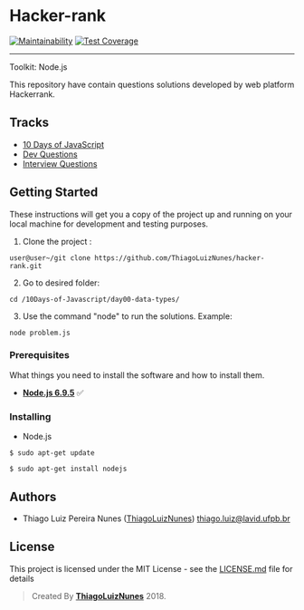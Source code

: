 # Hacker-rank

[![Maintainability](https://api.codeclimate.com/v1/badges/1d1c5fa1fb4f108aa832/maintainability)](https://codeclimate.com/github/ThiagoLuizNunes/hacker-rank/maintainability)
[![Test Coverage](https://api.codeclimate.com/v1/badges/1d1c5fa1fb4f108aa832/test_coverage)](https://codeclimate.com/github/ThiagoLuizNunes/hacker-rank/test_coverage)

---
Toolkit: Node.js

This repository have contain questions solutions developed by web platform Hackerrank.

## Tracks

- [10 Days of JavaScript](https://github.com/ThiagoLuizNunes/hacker-rank/tree/master/10Days-of-Javascript)
- [Dev Questions](https://github.com/ThiagoLuizNunes/hacker-rank/tree/master/dev-questions)
- [Interview Questions](https://github.com/ThiagoLuizNunes/hacker-rank/tree/master/interview-questions)

## Getting Started

These instructions will get you a copy of the project up and running on your local machine for development and testing purposes. 

1. Clone the project : 
```
user@user~/git clone https://github.com/ThiagoLuizNunes/hacker-rank.git
```
2. Go to desired folder:
```
cd /10Days-of-Javascript/day00-data-types/
```
3. Use the command "node" to run the solutions. Example:
```
node problem.js
```

### Prerequisites

What things you need to install the software and how to install them. 

* **[Node.js 6.9.5](http://nodejs.org/en/)** :white_check_mark:

### Installing  

- Node.js 
```
$ sudo apt-get update
```
```
$ sudo apt-get install nodejs
```

## Authors

* Thiago Luiz Pereira Nunes ([ThiagoLuizNunes](https://github.com/ThiagoLuizNunes)) thiago.luiz@lavid.ufpb.br

## License

This project is licensed under the MIT License - see the [LICENSE.md](LICENSE.md) file for details

>Created By **[ThiagoLuizNunes](https://www.linkedin.com/in/thiago-luiz-507483112/)** 2018.
